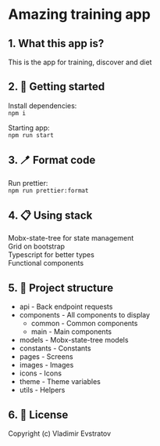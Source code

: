 # Amazing training app

## 1. What this app is?
This is the app for training, discover and diet

## 2. 🎉 Getting started

Install dependencies:<br />
```npm i```

Starting app:<br />
```npm run start```<br />

## 3. 🪥 Format code

Run prettier:<br />
```npm run prettier:format```

## 4. 📋 Using stack

Mobx-state-tree for state management<br />
Grid on bootstrap<br />
Typescript for better types<br />
Functional components<br />

## 5. 📖 Project structure

* api - Back endpoint requests
* components - All components to display
    * common - Common components
    * main - Main components
* models - Mobx-state-tree models
* constants - Constants  
* pages - Screens
* images - Images
* icons - Icons  
* theme - Theme variables
* utils - Helpers

## 6. 💎 License

Copyright (c) Vladimir Evstratov

